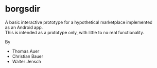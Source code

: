 # borgsdir
A basic interactive prototype for a hypothetical marketplace implemented as an Android app.  
This is intended as a prototype only, with little to no real functionality.

By
 * Thomas Auer
 * Christian Bauer
 * Walter Jensch
